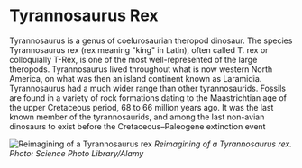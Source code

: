 # Tyrannosaurus Rex

Tyrannosaurus is a genus of coelurosaurian theropod dinosaur. The species Tyrannosaurus rex (rex meaning "king" in Latin), often called T. rex or colloquially T-Rex, is one of the most well-represented of the large theropods. Tyrannosaurus lived throughout what is now western North America, on what was then an island continent known as Laramidia. Tyrannosaurus had a much wider range than other tyrannosaurids. Fossils are found in a variety of rock formations dating to the Maastrichtian age of the upper Cretaceous period, 68 to 66 million years ago. It was the last known member of the tyrannosaurids, and among the last non-avian dinosaurs to exist before the Cretaceous–Paleogene extinction event

![Reimagining of a Tyrannosaurus rex](https://nas-national-prod.s3.amazonaws.com/styles/article_hero_inline/s3/web_bk7djd.jpg?itok=jhXvfBYH)
*Reimagining of a Tyrannosaurus rex. Photo: Science Photo Library/Alamy*
